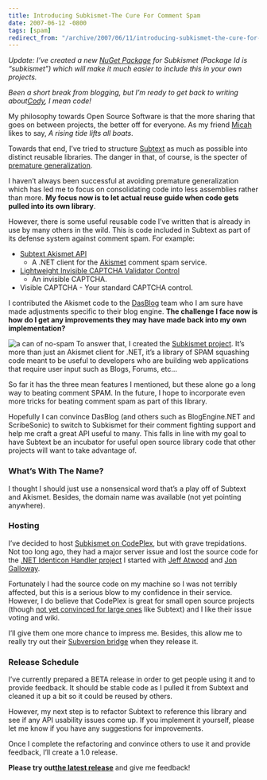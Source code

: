 ```yaml
---
title: Introducing Subkismet-The Cure For Comment Spam
date: 2007-06-12 -0800
tags: [spam]
redirect_from: "/archive/2007/06/11/introducing-subkismet-the-cure-for-comment-spam.aspx/"
---
```


*Update: I’ve created a new [NuGet
Package](https://haacked.com/archive/2010/10/06/introducing-nupack-package-manager.aspx "NuGet Package")
for Subkismet (Package Id is “subkismet”) which will make it much easier
to include this in your own projects.*

*Been a short break from blogging, but I’m ready to get back to writing
about*[*Cody*](https://haacked.com/archive/2007/06/06/introducing-cody-yokoyama-haack.aspx "Introducing Cody Yokoyama Haack")*,
I mean code!*

My philosophy towards Open Source Software is that the more sharing that
goes on between projects, the better off for everyone. As my friend
[Micah](http://micahdylan.com/ "Micah Dylan’s Blog") likes to say, *A
rising tide lifts all boats*.

Towards that end, I’ve tried to structure
[Subtext](http://subtextproject.com/) as much as possible into distinct
reusable libraries. The danger in that, of course, is the specter of
[premature
generalization](https://haacked.com/archive/2005/09/19/avoid_premature_generalization.aspx "Avoid Premature Generalization").

I haven’t always been successful at avoiding premature generalization
which has led me to focus on consolidating code into less assemblies
rather than more. **My focus now is to let actual reuse guide when code
gets pulled into its own library**.

However, there is some useful reusable code I’ve written that is already
in use by many others in the wild. This is code included in Subtext as
part of its defense system against comment spam. For example:

-   [Subtext Akismet
    API](https://haacked.com/archive/2006/09/26/Subtext_Akismet_API.aspx "Akismet Client for C#")
    - A .NET client for the
    [Akismet](http://akismet.com/ "Akismet by WordPress") comment spam
    service.
-   [Lightweight Invisible CAPTCHA Validator
    Control](https://haacked.com/archive/2006/09/26/Lightweight_Invisible_CAPTCHA_Validator_Control.aspx "Invisible CAPTCHA")
    - An invisible CAPTCHA.
-   Visible CAPTCHA - Your standard CAPTCHA control.

I contributed the Akismet code to the
[DasBlog](http://dasblog.info/ "Dasblog Blog Engine") team who I am sure
have made adjustments specific to their blog engine. **The challenge I
face now is how do I get any improvements they may have made back into
my own implementation?**

![a can of
no-spam](https://haacked.com/images/haacked_com/WindowsLiveWriter/IntroducingSubkismetTheCureForCommentSpa_13B94/no-spam_1.jpg)
To answer that, I created the [Subkismet
project](http://www.codeplex.com/subkismet/ "Subkismet Project"). It’s
more than just an Akismet client for .NET, it’s a library of SPAM
squashing code meant to be useful to developers who are building web
applications that require user input such as Blogs, Forums, etc...

So far it has the three mean features I mentioned, but these alone go a
long way to beating comment SPAM. In the future, I hope to incorporate
even more tricks for beating comment spam as part of this library.

Hopefully I can convince DasBlog (and others such as BlogEngine.NET and
ScribeSonic) to switch to Subkismet for their comment fighting support
and help me craft a great API useful to many. This falls in line with my
goal to have Subtext be an incubator for useful open source library code
that other projects will want to take advantage of.

### What’s With The Name?

I thought I should just use a nonsensical word that’s a play off of
Subtext and Akismet. Besides, the domain name was available (not yet
pointing anywhere).

### Hosting

I’ve decided to host [Subkismet on
CodePlex](http://www.codeplex.com/subkismet/ "Subkismet, the cure for comment spam"),
but with grave trepidations. Not too long ago, they had a major server
issue and lost the source code for the [.NET Identicon Handler
project](http://www.codeplex.com/Identicon/ "Identicon Handler for .NET")
I started with [Jeff Atwood](http://codinghorror.com/ "CodingHorror")
and [Jon Galloway](http://weblogs.asp.net/jgalloway/ "Jon Galloway").

Fortunately I had the source code on my machine so I was not terribly
affected, but this is a serious blow to my confidence in their service.
However, I do believe that CodePlex is great for small open source
projects (though [not yet convinced for large
ones](https://haacked.com/archive/2007/03/02/A_Comparison_of_TFS_vs_Subversion_for_Open_Source_Projects.aspx "A Comparison of TFS vs Subversion for Open Source Projects")
like Subtext) and I like their issue voting and wiki.

I’ll give them one more chance to impress me. Besides, this allow me to
really try out their [Subversion
bridge](https://haacked.com/archive/2007/05/21/codeplex-to-roll-out-tortoisesvn-support.aspx "CodePlex to roll out TortoiseSVN Support")
when they release it.

### Release Schedule

I’ve currently prepared a BETA release in order to get people using it
and to provide feedback. It should be stable code as I pulled it from
Subtext and cleaned it up a bit so it could be reused by others.

However, my next step is to refactor Subtext to reference this library
and see if any API usability issues come up. If you implement it
yourself, please let me know if you have any suggestions for
improvements.

Once I complete the refactoring and convince others to use it and
provide feedback, I’ll create a 1.0 release.

**Please try out**[**the latest
release**](http://www.codeplex.com/subkismet/Release/ProjectReleases.aspx "Subkismet Releases")
and give me feedback!

